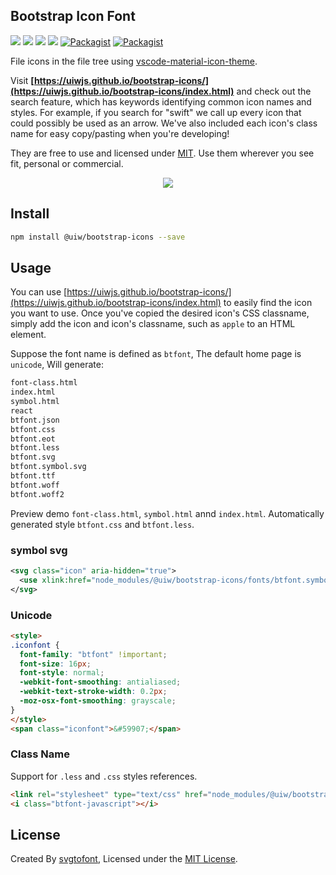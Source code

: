 Bootstrap Icon Font
---

[![](https://img.shields.io/github/issues/uiwjs/bootstrap-icons.svg)](https://github.com/uiwjs/bootstrap-icons/issues) [![](https://img.shields.io/github/forks/uiwjs/bootstrap-icons.svg)](https://github.com/uiwjs/bootstrap-icons/network) [![](https://img.shields.io/github/stars/uiwjs/bootstrap-icons.svg)](https://github.com/uiwjs/bootstrap-icons/stargazers) [![](https://img.shields.io/github/release/uiwjs/bootstrap-icons.svg)](https://github.com/uiwjs/bootstrap-icons/releases) [![Packagist](https://img.shields.io/dub/l/vibe-d.svg)](https://github.com/uiwjs/bootstrap-icons) [![Packagist](https://img.shields.io/npm/v/@uiw/bootstrap-icons.svg)](https://www.npmjs.com/package/@uiw/bootstrap-icons)

File icons in the file tree using [vscode-material-icon-theme](https://github.com/PKief/vscode-material-icon-theme).

Visit **[https://uiwjs.github.io/bootstrap-icons/](https://uiwjs.github.io/bootstrap-icons/index.html)** and check out the search feature, which has keywords identifying common icon names and styles. For example, if you search for "swift" we call up every icon that could possibly be used as an arrow. We've also included each icon's class name for easy copy/pasting when you're developing!

They are free to use and licensed under [MIT](https://opensource.org/licenses/MIT). Use them wherever you see fit, personal or commercial. 

<p align="center">
  <a href="https://uiwjs.github.io/bootstrap-icons">
    <img src="https://github.com/uiwjs/bootstrap-icons/raw/master/assets/logo.png">
  </a>
</p>

## Install

```bash
npm install @uiw/bootstrap-icons --save
```

## Usage

You can use [https://uiwjs.github.io/bootstrap-icons/](https://uiwjs.github.io/bootstrap-icons/index.html) to easily find the icon you want to use. Once you've copied the desired icon's CSS classname, simply add the icon and icon's classname, such as `apple` to an HTML element.

Suppose the font name is defined as `btfont`, The default home page is `unicode`, Will generate: 

```bash
font-class.html
index.html
symbol.html
react
btfont.json
btfont.css
btfont.eot
btfont.less
btfont.svg
btfont.symbol.svg
btfont.ttf
btfont.woff
btfont.woff2
```

Preview demo `font-class.html`, `symbol.html` annd `index.html`. Automatically generated style `btfont.css` and `btfont.less`.

### symbol svg

```xml
<svg class="icon" aria-hidden="true">
  <use xlink:href="node_modules/@uiw/bootstrap-icons/fonts/btfont.symbol.svg#btfont-javascript"></use>
</svg>
```

### Unicode

```html
<style>
.iconfont {
  font-family: "btfont" !important;
  font-size: 16px;
  font-style: normal;
  -webkit-font-smoothing: antialiased;
  -webkit-text-stroke-width: 0.2px;
  -moz-osx-font-smoothing: grayscale;
}
</style>
<span class="iconfont">&#59907;</span>
```

### Class Name

Support for `.less` and `.css` styles references.

```html
<link rel="stylesheet" type="text/css" href="node_modules/@uiw/bootstrap-icons/fonts/btfont.css">
<i class="btfont-javascript"></i>
```

## License

Created By [svgtofont](https://github.com/jaywcjlove/svgtofont), Licensed under the [MIT License](https://opensource.org/licenses/MIT).
